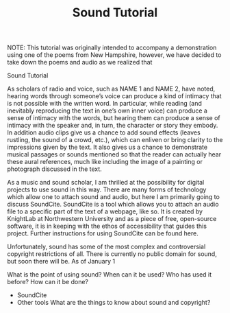 ﻿---
layout: default
title: Sound Tutorial
---

NOTE: This tutorial was originally intended to accompany a demonstration using one of the poems from New Hampshire, however, we have decided to take down the poems and audio as we realized that 


Sound Tutorial


As scholars of radio and voice, such as NAME 1 and NAME 2, have noted, hearing words through someone’s voice can produce a kind of intimacy that is not possible with the written word. In particular, while reading (and inevitably reproducing the text in one’s own inner voice) can produce a sense of intimacy with the words, but hearing them can produce a sense of intimacy with the speaker and, in turn, the character or story they embody. In addition audio clips give us a chance to add sound effects (leaves rustling, the sound of a crowd, etc.), which can enliven or bring clarity to the impressions given by the text. It also gives us a chance to demonstrate musical passages or sounds mentioned so that the reader can actually hear these aural references, much like including the image of a painting or photograph discussed in the text.


As a music and sound scholar, I am thrilled at the possibility for digital projects to use sound in this way. There are many forms of technology which allow one to attach sound and audio, but here I am primarily going to discuss SoundCite. SoundCite is a tool which allows you to attach an audio file to a specific part of the text of a webpage, like so. It is created by KnightLab at Northwestern University and as a piece of free, open-source software, it is in keeping with the ethos of accessibility that guides this project. Further instructions for using SoundCite can be found here.


Unfortunately, sound has some of the most complex and controversial copyright restrictions of all. There is currently no public domain for sound, but soon there will be. As of January 1




What is the point of using sound?
When can it be used?
Who has used it before?
How can it be done?
* SoundCite
* Other tools
What are the things to know about sound and copyright?